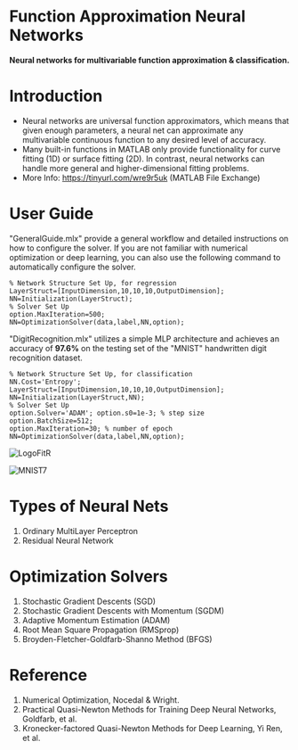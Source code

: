 # Function Approximation Neural Networks
**Neural networks for multivariable function approximation & classification.**
# Introduction
* Neural networks are universal function approximators, which means that given enough parameters, a neural net can approximate any multivariable continuous function to any desired level of accuracy.
* Many built-in functions in MATLAB only provide functionality for curve fitting (1D) or surface fitting (2D). In contrast, neural networks can handle more general and higher-dimensional fitting problems. 
* More Info: https://tinyurl.com/wre9r5uk 
(MATLAB File Exchange)

# User Guide
"GeneralGuide.mlx" provide a general workflow and detailed instructions on how to configure the solver.
If you are not familiar with numerical optimization or deep learning, you can also use the following command to automatically configure the solver.

```
% Network Structure Set Up, for regression
LayerStruct=[InputDimension,10,10,10,OutputDimension];
NN=Initialization(LayerStruct);
% Solver Set Up
option.MaxIteration=500;
NN=OptimizationSolver(data,label,NN,option);
```
"DigitRecognition.mlx" utilizes a simple MLP architecture and achieves an accuracy of **97.6%** on the testing set of the "MNIST" handwritten digit recognition dataset.
```
% Network Structure Set Up, for classification
NN.Cost='Entropy';
LayerStruct=[InputDimension,10,10,10,OutputDimension];
NN=Initialization(LayerStruct,NN);
% Solver Set Up
option.Solver='ADAM'; option.s0=1e-3; % step size option.BatchSize=512;
option.MaxIteration=30; % number of epoch
NN=OptimizationSolver(data,label,NN,option);
```
![LogoFitR](https://github.com/S0852306/Implementing-Neural-Networks-from-Scratch./assets/111946393/5c7e86e9-cfde-44e6-a69c-af08dfafafa5)

![MNIST7](https://github.com/S0852306/Implementing-Neural-Networks-from-Scratch./assets/111946393/a9c92ab7-e3a2-4948-8f16-c73b106781d2)

# Types of Neural Nets
 1. Ordinary MultiLayer Perceptron 
 2. Residual Neural Network
# Optimization Solvers
 1. Stochastic Gradient Descents (SGD)
 2. Stochastic Gradient Descents with Momentum (SGDM)
 3. Adaptive Momentum Estimation (ADAM)
 4. Root Mean Square Propagation (RMSprop)
 5. Broyden-Fletcher-Goldfarb-Shanno Method (BFGS)

# Reference
 1. Numerical Optimization, Nocedal & Wright.
 2. Practical Quasi-Newton Methods for Training Deep Neural Networks, Goldfarb, et al.
 3. Kronecker-factored Quasi-Newton Methods for Deep Learning, Yi Ren, et al.
